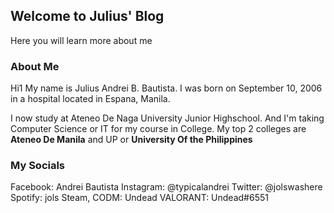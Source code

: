 ## Welcome to Julius' Blog

Here you will learn more about me

### About Me

Hi1 My name is Julius Andrei B. Bautista. I was born on September 10, 2006 in a hospital located in Espana, Manila.

I now study at Ateneo De Naga University Junior Highschool. And I'm taking Computer Science or IT for my course in College.
My top 2 colleges are **Ateneo De Manila** and UP or **University Of the Philippines**


### My Socials
Facebook: Andrei Bautista
Instagram: @typicalandrei
Twitter: @jolswashere
Spotify: jols
Steam, CODM: Undead
VALORANT: Undead#6551
